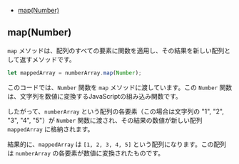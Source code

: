 <!-- TOC -->
  * [map(Number)](#mapnumber)
<!-- TOC -->

## map(Number)
`map` メソッドは、配列のすべての要素に関数を適用し、その結果を新しい配列として返すメソッドです。

```javascript
let mappedArray = numberArray.map(Number);
```

このコードでは、`Number` 関数を `map` メソッドに渡しています。この `Number` 関数は、文字列を数値に変換するJavaScriptの組み込み関数です。

したがって、`numberArray` という配列の各要素（この場合は文字列の "1", "2", "3", "4", "5"）が `Number` 関数に渡され、その結果の数値が新しい配列 `mappedArray` に格納されます。

結果的に、`mappedArray` は `[1, 2, 3, 4, 5]` という配列になります。この配列は `numberArray` の各要素が数値に変換されたものです。